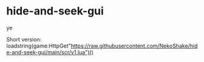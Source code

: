 # hide-and-seek-gui
ye

Short version:    loadstring(game:HttpGet"https://raw.githubusercontent.com/NekoShake/hide-and-seek-gui/main/scr/v1.lua")()
